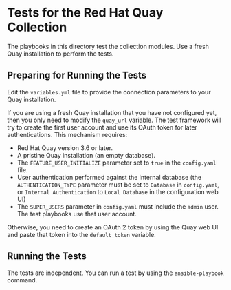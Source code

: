 # Tests for the Red Hat Quay Collection

The playbooks in this directory test the collection modules.
Use a fresh Quay installation to perform the tests.


## Preparing for Running the Tests

Edit the `variables.yml` file to provide the connection parameters to your Quay installation.

If you are using a fresh Quay installation that you have not configured yet, then you only need to modify the `quay_url` variable.
The test framework will try to create the first user account and use its OAuth token for later authentications.
This mechanism requires:

* Red Hat Quay version 3.6 or later.
* A pristine Quay installation (an empty database).
* The `FEATURE_USER_INITIALIZE` parameter set to `true` in the `config.yaml` file.
* User authentication performed against the internal database (the `AUTHENTICATION_TYPE` parameter must be set to `Database` in `config.yaml`, or `Internal Authentication` to `Local Database` in the configuration web UI)
* The `SUPER_USERS` parameter in `config.yaml` must include the `admin` user.
  The test playbooks use that user account.

Otherwise, you need to create an OAuth 2 token by using the Quay web UI and paste that token into the `default_token` variable.

## Running the Tests

The tests are independent.
You can run a test by using the `ansible-playbook` command.
